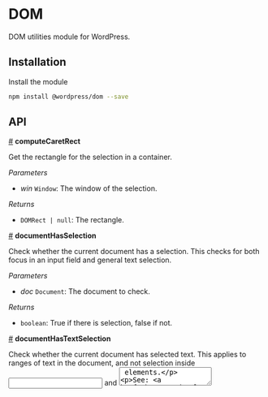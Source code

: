 # DOM

DOM utilities module for WordPress.

## Installation

Install the module

```bash
npm install @wordpress/dom --save
```

## API

<!-- START TOKEN(Autogenerated API docs) -->

<a name="computeCaretRect" href="#computeCaretRect">#</a> **computeCaretRect**

Get the rectangle for the selection in a container.

_Parameters_

-   _win_ `Window`: The window of the selection.

_Returns_

-   `DOMRect | null`: The rectangle.

<a name="documentHasSelection" href="#documentHasSelection">#</a> **documentHasSelection**

Check whether the current document has a selection. This checks for both
focus in an input field and general text selection.

_Parameters_

-   _doc_ `Document`: The document to check.

_Returns_

-   `boolean`: True if there is selection, false if not.

<a name="documentHasTextSelection" href="#documentHasTextSelection">#</a> **documentHasTextSelection**

Check whether the current document has selected text. This applies to ranges
of text in the document, and not selection inside <input> and <textarea>
elements.

See: <https://developer.mozilla.org/en-US/docs/Web/API/Window/getSelection#Related_objects>.

_Parameters_

-   _doc_ `Document`: The document to check.

_Returns_

-   `boolean`: True if there is selection, false if not.

<a name="documentHasUncollapsedSelection" href="#documentHasUncollapsedSelection">#</a> **documentHasUncollapsedSelection**

Check whether the current document has any sort of selection. This includes
ranges of text across elements and any selection inside <input> and
<textarea> elements.

_Parameters_

-   _doc_ `Document`: The document to check.

_Returns_

-   `boolean`: Whether there is any sort of "selection" in the document.

<a name="focus" href="#focus">#</a> **focus**

Object grouping `focusable` and `tabbable` utils
under the keys with the same name.

<a name="getFilesFromDataTransfer" href="#getFilesFromDataTransfer">#</a> **getFilesFromDataTransfer**

Gets all files from a DataTransfer object.

_Parameters_

-   _dataTransfer_ `DataTransfer`: DataTransfer object to inspect.

_Returns_

-   `File[]`: An array containing all files.

<a name="getOffsetParent" href="#getOffsetParent">#</a> **getOffsetParent**

Returns the closest positioned element, or null under any of the conditions
of the offsetParent specification. Unlike offsetParent, this function is not
limited to HTMLElement and accepts any Node (e.g. Node.TEXT_NODE).

_Related_

-   <https://drafts.csswg.org/cssom-view/#dom-htmlelement-offsetparent>

_Parameters_

-   _node_ `Node`: Node from which to find offset parent.

_Returns_

-   `?Node`: Offset parent.

<a name="getPhrasingContentSchema" href="#getPhrasingContentSchema">#</a> **getPhrasingContentSchema**

Get schema of possible paths for phrasing content.

_Related_

-   <https://developer.mozilla.org/en-US/docs/Web/Guide/HTML/Content_categories#Phrasing_content>

_Parameters_

-   _context_ `[string]`: Set to "paste" to exclude invisible elements and sensitive data.

_Returns_

-   `Partial<ContentSchema>`: Schema.

<a name="getRectangleFromRange" href="#getRectangleFromRange">#</a> **getRectangleFromRange**

Get the rectangle of a given Range.

_Parameters_

-   _range_ `Range`: The range.

_Returns_

-   `DOMRect`: The rectangle.

<a name="getScrollContainer" href="#getScrollContainer">#</a> **getScrollContainer**

Given a DOM node, finds the closest scrollable container node.

_Parameters_

-   _node_ `Element`: Node from which to start.

_Returns_

-   `?Element`: Scrollable container node, if found.

<a name="insertAfter" href="#insertAfter">#</a> **insertAfter**

Given two DOM nodes, inserts the former in the DOM as the next sibling of
the latter.

_Parameters_

-   _newNode_ `Node`: Node to be inserted.
-   _referenceNode_ `Node`: Node after which to perform the insertion.

_Returns_

-   `void`:

<a name="isEmpty" href="#isEmpty">#</a> **isEmpty**

Recursively checks if an element is empty. An element is not empty if it
contains text or contains elements with attributes such as images.

_Parameters_

-   _element_ `Element`: The element to check.

_Returns_

-   `boolean`: Whether or not the element is empty.

<a name="isEntirelySelected" href="#isEntirelySelected">#</a> **isEntirelySelected**

Check whether the contents of the element have been entirely selected.
Returns true if there is no possibility of selection.

_Parameters_

-   _element_ `Element`: The element to check.

_Returns_

-   `boolean`: True if entirely selected, false if not.

<a name="isHorizontalEdge" href="#isHorizontalEdge">#</a> **isHorizontalEdge**

Check whether the selection is horizontally at the edge of the container.

_Parameters_

-   _container_ `Element`: Focusable element.
-   _isReverse_ `boolean`: Set to true to check left, false for right.

_Returns_

-   `boolean`: True if at the horizontal edge, false if not.

<a name="isNumberInput" href="#isNumberInput">#</a> **isNumberInput**

Check whether the given element is an input field of type number
and has a valueAsNumber

_Parameters_

-   _node_ `Node`: The HTML node.

_Returns_

-   `node is HTMLInputElement`: True if the node is input and holds a number.

<a name="isPhrasingContent" href="#isPhrasingContent">#</a> **isPhrasingContent**

Find out whether or not the given node is phrasing content.

_Related_

-   <https://developer.mozilla.org/en-US/docs/Web/Guide/HTML/Content_categories#Phrasing_content>

_Parameters_

-   _node_ `Node`: The node to test.

_Returns_

-   `boolean`: True if phrasing content, false if not.

<a name="isTextContent" href="#isTextContent">#</a> **isTextContent**

_Parameters_

-   _node_ `Node`:

_Returns_

-   `boolean`: Node is text content

<a name="isTextField" href="#isTextField">#</a> **isTextField**

Check whether the given element is a text field, where text field is defined
by the ability to select within the input, or that it is contenteditable.

See: <https://html.spec.whatwg.org/#textFieldSelection>

_Parameters_

-   _node_ `Node`: The HTML element.

_Returns_

-   `element is HTMLElement`: True if the element is an text field, false if not.

<a name="isVerticalEdge" href="#isVerticalEdge">#</a> **isVerticalEdge**

Check whether the selection is vertically at the edge of the container.

_Parameters_

-   _container_ `Element`: Focusable element.
-   _isReverse_ `boolean`: Set to true to check top, false for bottom.

_Returns_

-   `boolean`: True if at the vertical edge, false if not.

<a name="placeCaretAtHorizontalEdge" href="#placeCaretAtHorizontalEdge">#</a> **placeCaretAtHorizontalEdge**

Places the caret at start or end of a given element.

_Parameters_

-   _container_ `Element`: Focusable element.
-   _isReverse_ `boolean`: True for end, false for start.
-   _mayUseScroll_ `boolean`: Whether to allow scrolling.

<a name="placeCaretAtVerticalEdge" href="#placeCaretAtVerticalEdge">#</a> **placeCaretAtVerticalEdge**

Places the caret at the top or bottom of a given element.

_Parameters_

-   _container_ `Element`: Focusable element.
-   _isReverse_ `boolean`: True for bottom, false for top.
-   _rect_ `[DOMRect]`: The rectangle to position the caret with.
-   _mayUseScroll_ `[boolean]`: True to allow scrolling, false to disallow.

<a name="remove" href="#remove">#</a> **remove**

Given a DOM node, removes it from the DOM.

_Parameters_

-   _node_ `Node`: Node to be removed.

_Returns_

-   `void`:

<a name="removeInvalidHTML" href="#removeInvalidHTML">#</a> **removeInvalidHTML**

Given a schema, unwraps or removes nodes, attributes and classes on HTML.

_Parameters_

-   _HTML_ `string`: The HTML to clean up.
-   _schema_ `Object`: Schema for the HTML.
-   _inline_ `Object`: Whether to clean for inline mode.

_Returns_

-   `string`: The cleaned up HTML.

<a name="replace" href="#replace">#</a> **replace**

Given two DOM nodes, replaces the former with the latter in the DOM.

_Parameters_

-   _processedNode_ `Element`: Node to be removed.
-   _newNode_ `Element`: Node to be inserted in its place.

_Returns_

-   `void`:

<a name="replaceTag" href="#replaceTag">#</a> **replaceTag**

Replaces the given node with a new node with the given tag name.

_Parameters_

-   _node_ `Element`: The node to replace
-   _tagName_ `string`: The new tag name.

_Returns_

-   `Element`: The new node.

<a name="unwrap" href="#unwrap">#</a> **unwrap**

Unwrap the given node. This means any child nodes are moved to the parent.

_Parameters_

-   _node_ `Node`: The node to unwrap.

_Returns_

-   `void`:

<a name="wrap" href="#wrap">#</a> **wrap**

Wraps the given node with a new node with the given tag name.

_Parameters_

-   _newNode_ `Element`: The node to insert.
-   _referenceNode_ `Element`: The node to wrap.

<!-- END TOKEN(Autogenerated API docs) -->

<br/><br/><p align="center"><img src="https://s.w.org/style/images/codeispoetry.png?1" alt="Code is Poetry." /></p>
